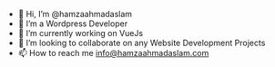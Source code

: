 - 👋 Hi, I’m @hamzaahmadaslam
- 👀 I’m a Wordpress Developer
- 🌱 I’m currently working on VueJs
- 💞️ I’m looking to collaborate on any Website Development Projects
- 📫 How to reach me info@hamzaahmadaslam.com

<!---
hamzaahmadaslam/hamzaahmadaslam is a ✨ special ✨ repository because its `README.md` (this file) appears on your GitHub profile.
You can click the Preview link to take a look at your changes.
--->
